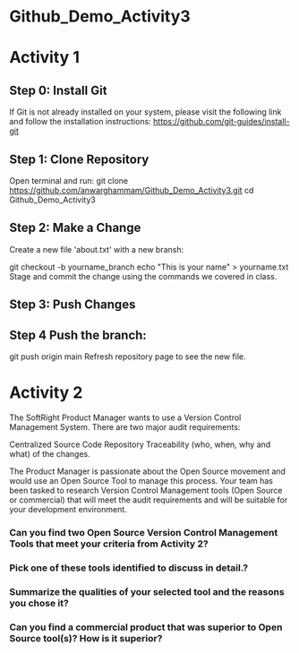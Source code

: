# Github_Demo_Activity3  

# Activity 1

## Step 0: Install Git
If Git is not already installed on your system, please visit the following link and follow the installation instructions:
https://github.com/git-guides/install-git

## Step 1: Clone Repository

Open terminal and run:
git clone https://github.com/anwarghammam/Github_Demo_Activity3.git
cd Github_Demo_Activity3

## Step 2: Make a Change

Create a new file 'about.txt' with a new bransh:

git checkout -b yourname_branch
echo "This is your name" > yourname.txt
Stage and commit the change using the commands we covered in class.

## Step 3: Push Changes

## Step 4 Push the branch:
git push origin main
Refresh repository page to see the new file.


# Activity 2

The SoftRight Product Manager wants to use a Version Control Management System. There are two major audit requirements:

Centralized Source Code Repository 
Traceability (who, when, why and what) of the changes.  
 
The Product Manager is passionate about the Open Source movement and would use an Open Source Tool to manage this process. 
Your team has been tasked to research Version Control Management tools (Open Source or commercial) that will meet the audit requirements and will be suitable for your development environment.

### Can you find two Open Source Version Control Management Tools that meet your criteria from Activity 2?
### Pick one of these tools identified to discuss in detail.?
### Summarize the qualities of your selected tool and the reasons you chose it?
### Can you find a commercial product that was superior to Open Source tool(s)? How is it superior?


